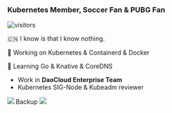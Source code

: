 ### Kubernetes Member, Soccer Fan & PUBG Fan
![visitors](https://visitor-badge.glitch.me/badge?page_id=pacoxu.pacoxu&left_color=green&right_color=red)

 
 🇨🇳 I know is that I know nothing. 
 
 🔭 Working on Kubernetes & Containerd & Docker
 
 🌱 Learning Go & Knative & CoreDNS

- Work in **DaoCloud Enterprise Team**
- Kubernetes SIG-Node & Kubeadm reviewer

<a href="https://pacoxu.wordpress.com/">
  <img align="left" src="https://github-readme-stats.vercel.app/api?username=pacoxu&show_icons=true" />
</a>

Backup ![](https://komarev.com/ghpvc/?username=pacoxu)
